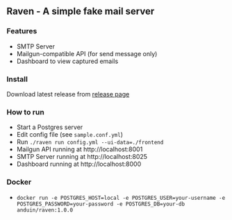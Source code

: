 ## Raven - A simple fake mail server

### Features

 - SMTP Server
 - Mailgun-compatible API (for send message only)
 - Dashboard to view captured emails
 
### Install

Download latest release from [release page](https://github.com/anduintransaction/raven/releases)

### How to run

 - Start a Postgres server
 - Edit config file (see `sample.conf.yml`)
 - Run `./raven run config.yml --ui-data=./frontend`
 - Mailgun API running at http://localhost:8001
 - SMTP Server running at http://localhost:8025
 - Dashboard running at http://localhost:8000
 
 ### Docker
 
 - `docker run -e POSTGRES_HOST=local -e POSTGRES_USER=your-username -e POSTGRES_PASSWORD=your-password -e POSTGRES_DB=your-db anduin/raven:1.0.0`
